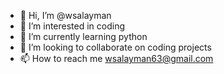 - 👋 Hi, I’m @wsalayman
- 👀 I’m interested in coding
- 🌱 I’m currently learning python
- 💞️ I’m looking to collaborate on coding projects
- 📫 How to reach me wsalayman63@gmail.com

<!---
wsalayman/wsalayman is a ✨ special ✨ repository because its `README.md` (this file) appears on your GitHub profile.
You can click the Preview link to take a look at your changes.
--->
